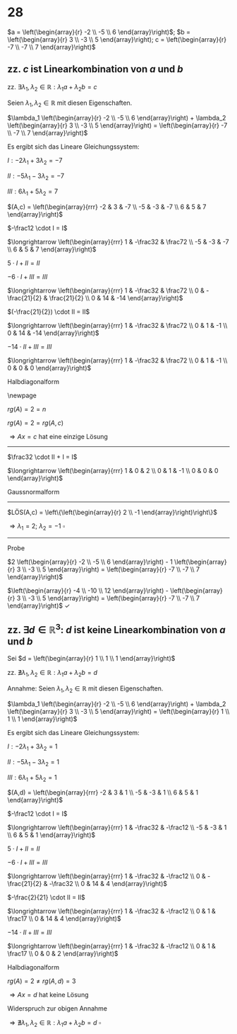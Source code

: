 # 28

$a = \left(\begin{array}{r} -2 \\ -5 \\ 6 \end{array}\right)$; $b = \left(\begin{array}{r} 3 \\ -3 \\ 5 \end{array}\right); c = \left(\begin{array}{r} -7 \\ -7 \\ 7 \end{array}\right)$

## zz. $c$ ist Linearkombination von $a$ und $b$

zz. $\exists \lambda_1, \lambda_2 \in \mathbb{R} : \lambda_1 a + \lambda_2 b = c$

Seien $\lambda_1, \lambda_2 \in \mathbb{R}$ mit diesen Eigenschaften.

$\lambda_1 \left(\begin{array}{r} -2 \\ -5 \\ 6 \end{array}\right) + \lambda_2 \left(\begin{array}{r} 3 \\ -3 \\ 5 \end{array}\right) = \left(\begin{array}{r} -7 \\ -7 \\ 7 \end{array}\right)$

Es ergibt sich das Lineare Gleichungssystem:

$I: -2 \lambda_1 + 3 \lambda_2 = -7$

$II: -5 \lambda_1 - 3 \lambda_2 = -7$

$III: 6 \lambda_1 + 5 \lambda_2 = 7$

$(A,c) = \left(\begin{array}{rrr} -2 & 3 & -7 \\ -5 & -3 & -7 \\ 6 & 5 & 7 \end{array}\right)$

$-\frac12 \cdot I = I$

$\longrightarrow \left(\begin{array}{rrr} 1 & -\frac32 & \frac72 \\ -5 & -3 & -7 \\ 6 & 5 & 7 \end{array}\right)$

$5 \cdot I + II = II$

$-6 \cdot I + III = III$

$\longrightarrow \left(\begin{array}{rrr} 1 & -\frac32 & \frac72 \\ 0 & -\frac{21}{2} & \frac{21}{2} \\ 0 & 14 & -14 \end{array}\right)$

$(-\frac{21}{2}) \cdot II = II$

$\longrightarrow \left(\begin{array}{rrr} 1 & -\frac32 & \frac72 \\ 0 & 1 & -1 \\ 0 & 14 & -14 \end{array}\right)$

$-14 \cdot II + III = III$

$\longrightarrow \left(\begin{array}{rrr} 1 & -\frac32 & \frac72 \\ 0 & 1 & -1 \\ 0 & 0 & 0 \end{array}\right)$

Halbdiagonalform

\newpage

$rg(A) = 2 = n$

$rg(A) = 2 = rg(A,c)$

$\Rightarrow Ax = c$ hat eine einzige Lösung

---

$\frac32 \cdot II + I = I$

$\longrightarrow \left(\begin{array}{rrr} 1 & 0 & 2 \\ 0 & 1 & -1 \\ 0 & 0 & 0 \end{array}\right)$

Gaussnormalform

---

$LÖS(A,c) = \left\{\left(\begin{array}{r} 2 \\ -1 \end{array}\right)\right\}$

$\Rightarrow \lambda_1 = 2$; $\lambda_2 = -1$ $\square$

---

Probe

$2 \left(\begin{array}{r} -2 \\ -5 \\ 6 \end{array}\right) - 1 \left(\begin{array}{r} 3 \\ -3 \\ 5 \end{array}\right) = \left(\begin{array}{r} -7 \\ -7 \\ 7 \end{array}\right)$

$\left(\begin{array}{r} -4 \\ -10 \\ 12 \end{array}\right) - \left(\begin{array}{r} 3 \\ -3 \\ 5 \end{array}\right) = \left(\begin{array}{r} -7 \\ -7 \\ 7 \end{array}\right)$ $\checkmark$

## zz. $\exists d \in \mathbb{R}^3$: $d$ ist keine Linearkombination von $a$ und $b$

Sei $d = \left(\begin{array}{r} 1 \\ 1 \\ 1 \end{array}\right)$

zz. $\nexists \lambda_1, \lambda_2 \in \mathbb{R} : \lambda_1 a + \lambda_2 b = d$

Annahme: Seien $\lambda_1, \lambda_2 \in \mathbb{R}$ mit diesen Eigenschaften.

$\lambda_1 \left(\begin{array}{r} -2 \\ -5 \\ 6 \end{array}\right) + \lambda_2 \left(\begin{array}{r} 3 \\ -3 \\ 5 \end{array}\right) = \left(\begin{array}{r} 1 \\ 1 \\ 1 \end{array}\right)$

Es ergibt sich das Lineare Gleichungssystem:

$I: -2 \lambda_1 + 3 \lambda_2 = 1$

$II: -5 \lambda_1 - 3 \lambda_2 = 1$

$III: 6 \lambda_1 + 5 \lambda_2 = 1$

$(A,d) = \left(\begin{array}{rrr} -2 & 3 & 1 \\ -5 & -3 & 1 \\ 6 & 5 & 1 \end{array}\right)$

$-\frac12 \cdot I = I$

$\longrightarrow \left(\begin{array}{rrr} 1 & -\frac32 & -\frac12 \\ -5 & -3 & 1 \\ 6 & 5 & 1 \end{array}\right)$

$5 \cdot I + II = II$

$-6 \cdot I + III = III$

$\longrightarrow \left(\begin{array}{rrr} 1 & -\frac32 & -\frac12 \\ 0 & -\frac{21}{2} & -\frac32 \\ 0 & 14 & 4 \end{array}\right)$

$-\frac{2}{21} \cdot II = II$

$\longrightarrow \left(\begin{array}{rrr} 1 & -\frac32 & -\frac12 \\ 0 & 1 & \frac17 \\ 0 & 14 & 4 \end{array}\right)$

$-14 \cdot II + III = III$

$\longrightarrow \left(\begin{array}{rrr} 1 & -\frac32 & -\frac12 \\ 0 & 1 & \frac17 \\ 0 & 0 & 2 \end{array}\right)$

Halbdiagonalform

$rg(A) = 2 \neq rg(A,d) = 3$

$\Rightarrow Ax = d$ hat keine Lösung

Widerspruch zur obigen Annahme

$\Rightarrow \nexists \lambda_1, \lambda_2 \in \mathbb{R} : \lambda_1 a + \lambda_2 b = d$ $\square$
